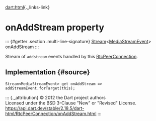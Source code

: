 [dart:html](../../dart-html/dart-html-library){._links-link}

onAddStream property
====================

::: {#getter .section .multi-line-signature}
[Stream](../../dart-async/stream-class)\<[MediaStreamEvent](../mediastreamevent-class)\>
onAddStream
:::

Stream of `addstream` events handled by this
[RtcPeerConnection](../rtcpeerconnection-class).

Implementation {#source}
--------------

``` {.language-dart data-language="dart"}
Stream<MediaStreamEvent> get onAddStream => addStreamEvent.forTarget(this);
```

::: {._attribution}
© 2012 the Dart project authors\
Licensed under the BSD 3-Clause \"New\" or \"Revised\" License.\
<https://api.dart.dev/stable/2.18.5/dart-html/RtcPeerConnection/onAddStream.html>
:::
